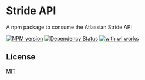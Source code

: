 # Stride API
A npm package to consume the Atlassian Stride API

[![NPM version][npm-image]][npm-url]
[![Dependency Status][daviddm-image]][daviddm-url]
[![with w! works][webfatorial-image]][webfatorial-url]

## License
[MIT](https://github.com/webfatorial/stride-api/blob/master/LICENSE)

[npm-image]: https://img.shields.io/npm/v/stride-api.svg
[npm-url]: https://npmjs.org/package/stride-api
[daviddm-image]: http://img.shields.io/david/webfatorial/stride-api.svg
[daviddm-url]: https://david-dm.org/webfatorial/stride-api
[webfatorial-image]: https://img.shields.io/badge/with%20w!-works-157bac.svg
[webfatorial-url]: http://webfatorial.works